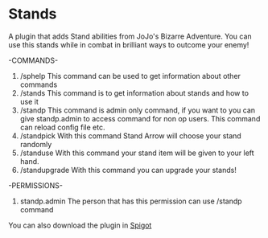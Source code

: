 # Stands
A plugin that adds Stand abilities from JoJo's Bizarre Adventure. You can use this stands while in combat in brilliant ways to outcome your enemy!

-COMMANDS-
1. /sphelp This command can be used to get information about other commands
2. /stands This command is to get information about stands and how to use it
3. /standp This command is admin only command, if you want to you can give standp.admin to access command for non op users. This command can reload config file etc.
4. /standpick With this command Stand Arrow will choose your stand randomly
5. /standuse With this command your stand item will be given to your left hand.
6. /standupgrade With this command you can upgrade your stands!

-PERMISSIONS-
1. standp.admin The person that has this permission can use /standp command

You can also download the plugin in [Spigot](https://www.spigotmc.org/resources/stands-from-jjba.121947/)
